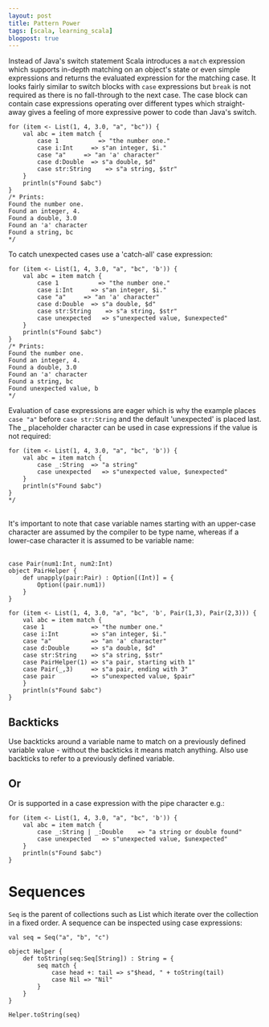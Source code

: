```yaml
---
layout: post
title: Pattern Power
tags: [scala, learning_scala]
blogpost: true
---
```

Instead of Java's switch statement Scala introduces a `match` expression which supports in-depth matching on an object's state or even simple expressions and returns the evaluated expression for the matching case. It looks fairly similar to switch blocks with `case` expressions but `break` is not required as there is no fall-through to the next case. The case block can contain case expressions operating over different types which straight-away gives a feeling of more expressive power to code than Java's switch.

<pre><code class="scala hljs"><span class="hljs-keyword">for</span> (item &lt;- <span class="hljs-type">List</span>(<span class="hljs-number">1</span>, <span class="hljs-number">4</span>, <span class="hljs-number">3.0</span>, <span class="hljs-string">"a"</span>, <span class="hljs-string">"bc"</span>)) {
	<span class="hljs-function"><span class="hljs-keyword">val</span> <span class="hljs-title">abc</span> =</span> item <span class="hljs-keyword">match</span> {
		<span class="hljs-keyword">case</span> <span class="hljs-number">1</span>			=&gt; <span class="hljs-string">"the number one."</span>
		<span class="hljs-keyword">case</span> i:<span class="hljs-type">Int</span>		=&gt; s<span class="hljs-string">"an integer, $i."</span>
		<span class="hljs-keyword">case</span> <span class="hljs-string">"a"</span>		=&gt; <span class="hljs-string">"an 'a' character"</span>
		<span class="hljs-keyword">case</span> d:<span class="hljs-type">Double</span> 	=&gt; s<span class="hljs-string">"a double, $d"</span>
		<span class="hljs-keyword">case</span> str:<span class="hljs-type">String</span>	=&gt; s<span class="hljs-string">"a string, $str"</span>
	}
	println(s<span class="hljs-string">"Found $abc"</span>)
}
<span class="hljs-comment">/* Prints:
Found the number one.
Found an integer, 4.
Found a double, 3.0
Found an 'a' character
Found a string, bc
*/</span></code></pre>

To catch unexpected cases use a 'catch-all' case expression:


<pre><code class="scala hljs"><span class="hljs-keyword">for</span> (item &lt;- <span class="hljs-type">List</span>(<span class="hljs-number">1</span>, <span class="hljs-number">4</span>, <span class="hljs-number">3.0</span>, <span class="hljs-string">"a"</span>, <span class="hljs-string">"bc"</span>, 'b')) {
	<span class="hljs-function"><span class="hljs-keyword">val</span> <span class="hljs-title">abc</span> =</span> item <span class="hljs-keyword">match</span> {
		<span class="hljs-keyword">case</span> <span class="hljs-number">1</span>			=&gt; <span class="hljs-string">"the number one."</span>
		<span class="hljs-keyword">case</span> i:<span class="hljs-type">Int</span>		=&gt; s<span class="hljs-string">"an integer, $i."</span>
		<span class="hljs-keyword">case</span> <span class="hljs-string">"a"</span>		=&gt; <span class="hljs-string">"an 'a' character"</span>
		<span class="hljs-keyword">case</span> d:<span class="hljs-type">Double</span> 	=&gt; s<span class="hljs-string">"a double, $d"</span>
		<span class="hljs-keyword">case</span> str:<span class="hljs-type">String</span>	=&gt; s<span class="hljs-string">"a string, $str"</span>
		<span class="hljs-keyword">case</span> unexpected	=&gt; s<span class="hljs-string">"unexpected value, $unexpected"</span>
	}
	println(s<span class="hljs-string">"Found $abc"</span>)
}
<span class="hljs-comment">/* Prints:
Found the number one.
Found an integer, 4.
Found a double, 3.0
Found an 'a' character
Found a string, bc
Found unexpected value, b
*/</span></code></pre>

Evaluation of case expressions are eager which is why the example places `case "a"` before `case str:String` and the default 'unexpected' is placed last. The _ placeholder character can be used in case expressions if the value is not required:

<pre><code class="scala hljs"><span class="hljs-keyword">for</span> (item &lt;- <span class="hljs-type">List</span>(<span class="hljs-number">1</span>, <span class="hljs-number">4</span>, <span class="hljs-number">3.0</span>, <span class="hljs-string">"a"</span>, <span class="hljs-string">"bc"</span>, 'b')) {
	<span class="hljs-function"><span class="hljs-keyword">val</span> <span class="hljs-title">abc</span> =</span> item <span class="hljs-keyword">match</span> {
		<span class="hljs-keyword">case</span> _:<span class="hljs-type">String</span>	=&gt; <span class="hljs-string">"a string"</span>
		<span class="hljs-keyword">case</span> unexpected	=&gt; s<span class="hljs-string">"unexpected value, $unexpected"</span>
	}
	println(s<span class="hljs-string">"Found $abc"</span>)
}
*/</code></pre><br/>


<div class="text-warning">
It's important to note that case variable names starting with an upper-case character are assumed by the compiler to be type name, whereas if a lower-case character it is assumed to be variable name:<br/><br/>


<pre><code class="scala hljs"><span class="hljs-keyword">case</span> <span class="hljs-type">Pair</span>(num1:<span class="hljs-type">Int</span>, num2:<span class="hljs-type">Int</span>)
<span class="hljs-class"><span class="hljs-keyword">object</span> <span class="hljs-title">PairHelper</span> {</span>
    <span class="hljs-function"><span class="hljs-keyword">def</span> <span class="hljs-title">unapply</span>(</span>pair:<span class="hljs-type">Pair</span>) : <span class="hljs-type">Option</span>[(<span class="hljs-type">Int</span>)] = {
        <span class="hljs-type">Option</span>((pair.num1))
    }
}

<span class="hljs-keyword">for</span> (item &lt;- <span class="hljs-type">List</span>(<span class="hljs-number">1</span>, <span class="hljs-number">4</span>, <span class="hljs-number">3.0</span>, <span class="hljs-string">"a"</span>, <span class="hljs-string">"bc"</span>, 'b', <span class="hljs-type">Pair</span>(<span class="hljs-number">1</span>,<span class="hljs-number">3</span>), <span class="hljs-type">Pair</span>(<span class="hljs-number">2</span>,<span class="hljs-number">3</span>))) {
	<span class="hljs-function"><span class="hljs-keyword">val</span> <span class="hljs-title">abc</span> =</span> item <span class="hljs-keyword">match</span> {
	<span class="hljs-keyword">case</span> <span class="hljs-number">1</span>             =&gt; <span class="hljs-string">"the number one."</span>
	<span class="hljs-keyword">case</span> i:<span class="hljs-type">Int</span>         =&gt; s<span class="hljs-string">"an integer, $i."</span>
	<span class="hljs-keyword">case</span> <span class="hljs-string">"a"</span>           =&gt; <span class="hljs-string">"an 'a' character"</span>
	<span class="hljs-keyword">case</span> d:<span class="hljs-type">Double</span>      =&gt; s<span class="hljs-string">"a double, $d"</span>
	<span class="hljs-keyword">case</span> str:<span class="hljs-type">String</span>    =&gt; s<span class="hljs-string">"a string, $str"</span>
	<span class="hljs-keyword">case</span> <span class="hljs-type">PairHelper</span>(<span class="hljs-number">1</span>) =&gt; s<span class="hljs-string">"a pair, starting with 1"</span>
	<span class="hljs-keyword">case</span> <span class="hljs-type">Pair</span>(_,<span class="hljs-number">3</span>)     =&gt; s<span class="hljs-string">"a pair, ending with 3"</span>
	<span class="hljs-keyword">case</span> pair          =&gt; s<span class="hljs-string">"unexpected value, $pair"</span>
	}
	println(s<span class="hljs-string">"Found $abc"</span>)
}</code></pre>
</div>


## Backticks

Use backticks around a variable name to match on a previously defined variable value - without the backticks it means match anything. Also use backticks to refer to a previously defined variable.

## Or

Or is supported in a case expression with the pipe character e.g.:

<pre><code class="scala hljs"><span class="hljs-keyword">for</span> (item &lt;- <span class="hljs-type">List</span>(<span class="hljs-number">1</span>, <span class="hljs-number">4</span>, <span class="hljs-number">3.0</span>, <span class="hljs-string">"a"</span>, <span class="hljs-string">"bc"</span>, 'b')) {
	<span class="hljs-function"><span class="hljs-keyword">val</span> <span class="hljs-title">abc</span> =</span> item <span class="hljs-keyword">match</span> {
		<span class="hljs-keyword">case</span> _:<span class="hljs-type">String</span> | _:<span class="hljs-type">Double</span>	=&gt; <span class="hljs-string">"a string or double found"</span>
		<span class="hljs-keyword">case</span> unexpected	=&gt; s<span class="hljs-string">"unexpected value, $unexpected"</span>
	}
	println(s<span class="hljs-string">"Found $abc"</span>)
}
</code></pre>

# Sequences
`Seq` is the parent of collections such as List which iterate over the collection in a fixed order. A sequence can be inspected using case expressions:

<pre><code class="scala hljs"><span class="hljs-function"><span class="hljs-keyword">val</span> <span class="hljs-title">seq</span> =</span> <span class="hljs-type">Seq</span>(<span class="hljs-string">"a"</span>, <span class="hljs-string">"b"</span>, <span class="hljs-string">"c"</span>)

<span class="hljs-class"><span class="hljs-keyword">object</span> <span class="hljs-title">Helper</span> {</span>
	<span class="hljs-function"><span class="hljs-keyword">def</span> <span class="hljs-title">toString</span>(</span>seq:<span class="hljs-type">Seq</span>[<span class="hljs-type">String</span>]) : <span class="hljs-type">String</span> = {
		seq <span class="hljs-keyword">match</span> {
			<span class="hljs-keyword">case</span> head +: tail =&gt; s<span class="hljs-string">"$head, "</span> + toString(tail)
			<span class="hljs-keyword">case</span> <span class="hljs-type">Nil</span> =&gt; <span class="hljs-string">"Nil"</span>
		}
	}
}

<span class="hljs-type">Helper</span>.toString(seq)</code></pre>
